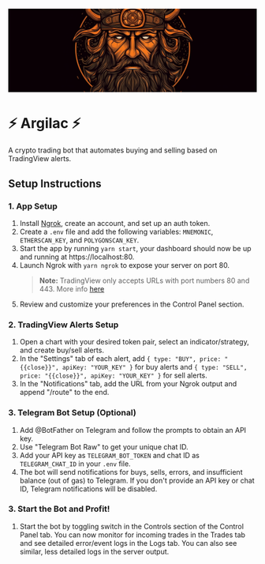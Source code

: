 ![Logo](./public/banner.png)

# ⚡️ Argilac ⚡️

A crypto trading bot that automates buying and selling based on TradingView alerts.

## Setup Instructions

### 1. App Setup

1. Install [Ngrok](https://ngrok.com), create an account, and set up an auth token.
2. Create a `.env` file and add the following variables: `MNEMONIC`, `ETHERSCAN_KEY`, and `POLYGONSCAN_KEY`.
3. Start the app by running `yarn start`, your dashboard should now be up and running at https://localhost:80.
4. Launch Ngrok with `yarn ngrok` to expose your server on port 80.
   > **Note:** TradingView only accepts URLs with port numbers 80 and 443. More info [here](https://www.tradingview.com/support/solutions/43000529348-about-webhooks/)
5. Review and customize your preferences in the Control Panel section.

### 2. TradingView Alerts Setup

1. Open a chart with your desired token pair, select an indicator/strategy, and create buy/sell alerts.
2. In the "Settings" tab of each alert, add `{ type: "BUY", price: "{{close}}", apiKey: "YOUR_KEY" }` for buy alerts and `{ type: "SELL", price: "{{close}}", apiKey: "YOUR_KEY" }` for sell alerts.
3. In the "Notifications" tab, add the URL from your Ngrok output and append "/route" to the end.

### 3. Telegram Bot Setup (Optional)

1. Add @BotFather on Telegram and follow the prompts to obtain an API key.
2. Use "Telegram Bot Raw" to get your unique chat ID.
3. Add your API key as `TELEGRAM_BOT_TOKEN` and chat ID as `TELEGRAM_CHAT_ID` in your `.env` file.
4. The bot will send notifications for buys, sells, errors, and insufficient balance (out of gas) to Telegram. If you don't provide an API key or chat ID, Telegram notifications will be disabled.

### 3. Start the Bot and Profit!

1. Start the bot by toggling switch in the Controls section of the Control Panel tab. You can now monitor for incoming trades in the Trades tab and see detailed error/event logs in the Logs tab. You can also see similar, less detailed logs in the server output.
